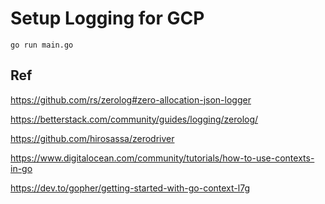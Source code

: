 # Setup Logging for GCP

```
go run main.go
```


## Ref

https://github.com/rs/zerolog#zero-allocation-json-logger

https://betterstack.com/community/guides/logging/zerolog/

https://github.com/hirosassa/zerodriver

https://www.digitalocean.com/community/tutorials/how-to-use-contexts-in-go

https://dev.to/gopher/getting-started-with-go-context-l7g
